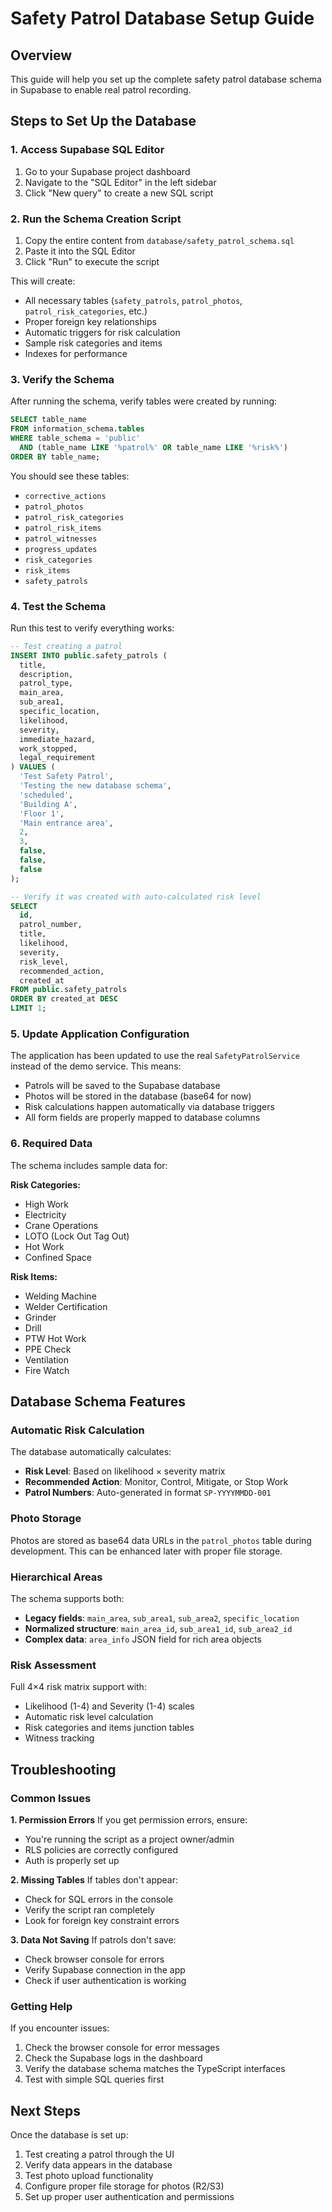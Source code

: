 # Safety Patrol Database Setup Guide

## Overview
This guide will help you set up the complete safety patrol database schema in Supabase to enable real patrol recording.

## Steps to Set Up the Database

### 1. Access Supabase SQL Editor
1. Go to your Supabase project dashboard
2. Navigate to the "SQL Editor" in the left sidebar
3. Click "New query" to create a new SQL script

### 2. Run the Schema Creation Script
1. Copy the entire content from `database/safety_patrol_schema.sql`
2. Paste it into the SQL Editor
3. Click "Run" to execute the script

This will create:
- All necessary tables (`safety_patrols`, `patrol_photos`, `patrol_risk_categories`, etc.)
- Proper foreign key relationships
- Automatic triggers for risk calculation
- Sample risk categories and items
- Indexes for performance

### 3. Verify the Schema
After running the schema, verify tables were created by running:

```sql
SELECT table_name 
FROM information_schema.tables 
WHERE table_schema = 'public' 
  AND (table_name LIKE '%patrol%' OR table_name LIKE '%risk%')
ORDER BY table_name;
```

You should see these tables:
- `corrective_actions`
- `patrol_photos`
- `patrol_risk_categories`
- `patrol_risk_items`
- `patrol_witnesses`
- `progress_updates`
- `risk_categories`
- `risk_items`
- `safety_patrols`

### 4. Test the Schema
Run this test to verify everything works:

```sql
-- Test creating a patrol
INSERT INTO public.safety_patrols (
  title,
  description,
  patrol_type,
  main_area,
  sub_area1,
  specific_location,
  likelihood,
  severity,
  immediate_hazard,
  work_stopped,
  legal_requirement
) VALUES (
  'Test Safety Patrol',
  'Testing the new database schema',
  'scheduled',
  'Building A',
  'Floor 1',
  'Main entrance area',
  2,
  3,
  false,
  false,
  false
);

-- Verify it was created with auto-calculated risk level
SELECT 
  id,
  patrol_number,
  title,
  likelihood,
  severity,
  risk_level,
  recommended_action,
  created_at
FROM public.safety_patrols
ORDER BY created_at DESC
LIMIT 1;
```

### 5. Update Application Configuration
The application has been updated to use the real `SafetyPatrolService` instead of the demo service. This means:

- Patrols will be saved to the Supabase database
- Photos will be stored in the database (base64 for now)
- Risk calculations happen automatically via database triggers
- All form fields are properly mapped to database columns

### 6. Required Data
The schema includes sample data for:

**Risk Categories:**
- High Work
- Electricity  
- Crane Operations
- LOTO (Lock Out Tag Out)
- Hot Work
- Confined Space

**Risk Items:**
- Welding Machine
- Welder Certification
- Grinder
- Drill
- PTW Hot Work
- PPE Check
- Ventilation
- Fire Watch

## Database Schema Features

### Automatic Risk Calculation
The database automatically calculates:
- **Risk Level**: Based on likelihood × severity matrix
- **Recommended Action**: Monitor, Control, Mitigate, or Stop Work
- **Patrol Numbers**: Auto-generated in format `SP-YYYYMMDD-001`

### Photo Storage
Photos are stored as base64 data URLs in the `patrol_photos` table during development. This can be enhanced later with proper file storage.

### Hierarchical Areas
The schema supports both:
- **Legacy fields**: `main_area`, `sub_area1`, `sub_area2`, `specific_location`
- **Normalized structure**: `main_area_id`, `sub_area1_id`, `sub_area2_id`
- **Complex data**: `area_info` JSON field for rich area objects

### Risk Assessment
Full 4×4 risk matrix support with:
- Likelihood (1-4) and Severity (1-4) scales
- Automatic risk level calculation
- Risk categories and items junction tables
- Witness tracking

## Troubleshooting

### Common Issues

**1. Permission Errors**
If you get permission errors, ensure:
- You're running the script as a project owner/admin
- RLS policies are correctly configured
- Auth is properly set up

**2. Missing Tables**
If tables don't appear:
- Check for SQL errors in the console
- Verify the script ran completely
- Look for foreign key constraint errors

**3. Data Not Saving**
If patrols don't save:
- Check browser console for errors
- Verify Supabase connection in the app
- Check if user authentication is working

### Getting Help
If you encounter issues:
1. Check the browser console for error messages
2. Check the Supabase logs in the dashboard
3. Verify the database schema matches the TypeScript interfaces
4. Test with simple SQL queries first

## Next Steps
Once the database is set up:
1. Test creating a patrol through the UI
2. Verify data appears in the database
3. Test photo upload functionality
4. Configure proper file storage for photos (R2/S3)
5. Set up proper user authentication and permissions
